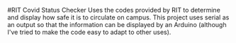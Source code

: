 #RIT Covid Status Checker
Uses the codes provided by RIT to determine and display how safe it is to circulate on campus. This project uses serial as an output so that the information can be displayed by an Arduino (although I've tried to make the code easy to adapt to other uses). 